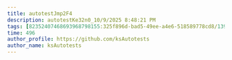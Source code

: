 ```yaml
---
title: autotestJmp2F4
description: autotestKe32n0_10/9/2025 8:48:21 PM
tags: [82352407468693968798155:325f896d-bad5-49ee-a4e6-518589778cd8/139269250608756787992873,197f4ec4-6c14-5b5e-9fb3-058e21403d41:tech/73554900100700000996,c1a376dd-ebd0-4787-804e-a23fef23ba06:4625ac99-30b5-4df6-a6c5-f840dd406e80/1bf8f1d5-d54a-41e0-b203-d94deae18a3c]
time: 496
author_profile: https://github.com/ksAutotests
author_name: ksAutotests
---
```

